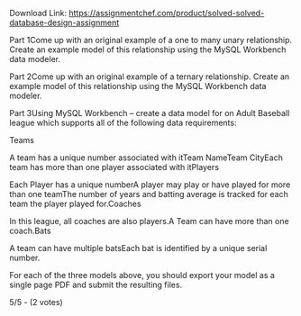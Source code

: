 Download Link: https://assignmentchef.com/product/solved-solved-database-design-assignment
<br>
<p class="ui header product-top-header" title="Database Design Assignment Solution">Part 1Come up with an original example of a one to many unary relationship. Create an example model of this relationship using the MySQL Workbench data modeler.

Part 2Come up with an original example of a ternary relationship. Create an example model of this relationship using the MySQL Workbench data modeler.

Part 3Using MySQL Workbench – create a data model for on Adult Baseball league which supports all of the following data requirements:

Teams

A team has a unique number associated with itTeam NameTeam CityEach team has more than one player associated with itPlayers

Each Player has a unique numberA player may play or have played for more than one teamThe number of years and batting average is tracked for each team the player played for.Coaches

In this league, all coaches are also players.A Team can have more than one coach.Bats

A team can have multiple batsEach bat is identified by a unique serial number.

For each of the three models above, you should export your model as a single page PDF and submit the resulting files.

5/5 - (2 votes)